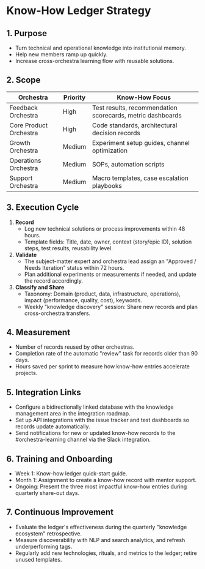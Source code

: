 # Know-How Ledger Strategy

## 1. Purpose
- Turn technical and operational knowledge into institutional memory.
- Help new members ramp up quickly.
- Increase cross-orchestra learning flow with reusable solutions.

## 2. Scope
| Orchestra | Priority | Know-How Focus |
| --- | --- | --- |
| Feedback Orchestra | High | Test results, recommendation scorecards, metric dashboards |
| Core Product Orchestra | High | Code standards, architectural decision records |
| Growth Orchestra | Medium | Experiment setup guides, channel optimization |
| Operations Orchestra | Medium | SOPs, automation scripts |
| Support Orchestra | Medium | Macro templates, case escalation playbooks |

## 3. Execution Cycle
1. **Record**
   - Log new technical solutions or process improvements within 48 hours.
   - Template fields: Title, date, owner, context (story/epic ID), solution steps, test results, reusability level.
2. **Validate**
   - The subject-matter expert and orchestra lead assign an "Approved / Needs Iteration" status within 72 hours.
   - Plan additional experiments or measurements if needed, and update the record accordingly.
3. **Classify and Share**
   - Taxonomy: Domain (product, data, infrastructure, operations), impact (performance, quality, cost), keywords.
   - Weekly "knowledge discovery" session: Share new records and plan cross-orchestra transfers.

## 4. Measurement
- Number of records reused by other orchestras.
- Completion rate of the automatic "review" task for records older than 90 days.
- Hours saved per sprint to measure how know-how entries accelerate projects.

## 5. Integration Links
- Configure a bidirectionally linked database with the knowledge management area in the integration roadmap.
- Set up API integrations with the issue tracker and test dashboards so records update automatically.
- Send notifications for new or updated know-how records to the #orchestra-learning channel via the Slack integration.

## 6. Training and Onboarding
- Week 1: Know-how ledger quick-start guide.
- Month 1: Assignment to create a know-how record with mentor support.
- Ongoing: Present the three most impactful know-how entries during quarterly share-out days.

## 7. Continuous Improvement
- Evaluate the ledger's effectiveness during the quarterly "knowledge ecosystem" retrospective.
- Measure discoverability with NLP and search analytics, and refresh underperforming tags.
- Regularly add new technologies, rituals, and metrics to the ledger; retire unused templates.
